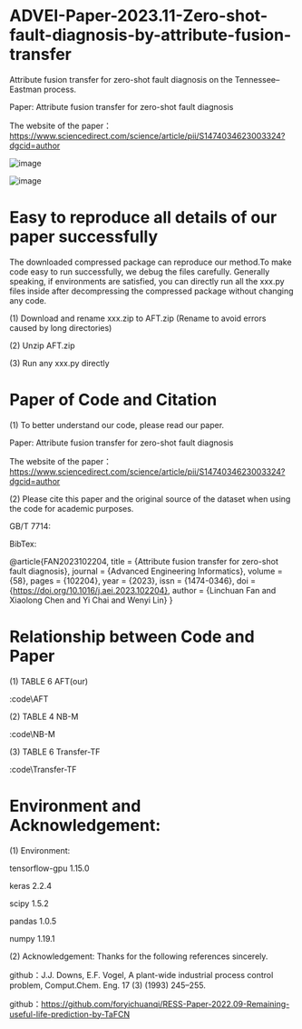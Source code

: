 # ADVEI-Paper-2023.11-Zero-shot-fault-diagnosis-by-attribute-fusion-transfer
Attribute fusion transfer for zero-shot fault diagnosis on the Tennessee–Eastman process. 

Paper: Attribute fusion transfer for zero-shot fault diagnosis

The website of the paper：https://www.sciencedirect.com/science/article/pii/S1474034623003324?dgcid=author

![image](https://github.com/foryichuanqi/ADVEI-Paper-2023.11-Zero-shot-fault-diagnosis-by-attribute-fusion-transfer/assets/48144488/a6f56193-4571-4338-8fba-e915670320f5)

![image](https://github.com/foryichuanqi/ADVEI-Paper-2023.11-Zero-shot-fault-diagnosis-by-attribute-fusion-transfer/assets/48144488/5808a6e7-b921-4834-871f-3e5993aed854)



# Easy to reproduce all details of our paper successfully
The downloaded compressed package can reproduce our method.To make code easy to run successfully, we debug the files carefully. Generally speaking, if environments are satisfied, you can directly run all the xxx.py files inside after decompressing the compressed package without changing any code.

(1) Download and rename xxx.zip to AFT.zip (Rename to avoid errors caused by long directories)

(2) Unzip AFT.zip

(3) Run any xxx.py directly


# Paper of Code and Citation
(1) To better understand our code, please read our paper.

Paper: Attribute fusion transfer for zero-shot fault diagnosis

The website of the paper：https://www.sciencedirect.com/science/article/pii/S1474034623003324?dgcid=author 

(2) Please cite this paper and the original source of the dataset when using the code for academic purposes.

GB/T 7714: 



BibTex:

@article{FAN2023102204,
title = {Attribute fusion transfer for zero-shot fault diagnosis},
journal = {Advanced Engineering Informatics},
volume = {58},
pages = {102204},
year = {2023},
issn = {1474-0346},
doi = {https://doi.org/10.1016/j.aei.2023.102204},
author = {Linchuan Fan and Xiaolong Chen and Yi Chai and Wenyi Lin}
}


# Relationship between Code and Paper

 (1) TABLE 6 AFT(our)
 
 :code\AFT   

 (2) TABLE 4 NB-M
 
 :code\NB-M 

 (3) TABLE 6 Transfer-TF 
 
 :code\Transfer-TF 

# Environment and Acknowledgement:

(1) Environment:

tensorflow-gpu            1.15.0
    
keras                     2.2.4
    
scipy                     1.5.2
    
pandas                    1.0.5
    
numpy                     1.19.1


(2) Acknowledgement: 
Thanks for the following references sincerely.
   
github：J.J. Downs, E.F. Vogel, A plant-wide industrial process control problem, Comput.Chem. Eng. 17 (3) (1993) 245–255.
   
github：https://github.com/foryichuanqi/RESS-Paper-2022.09-Remaining-useful-life-prediction-by-TaFCN
   
